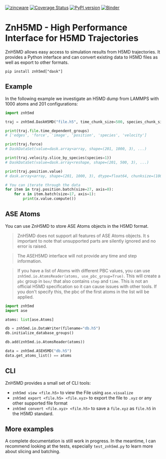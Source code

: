 [![zincware](https://img.shields.io/badge/Powered%20by-zincware-darkcyan)](https://github.com/zincware)
[![Coverage Status](https://coveralls.io/repos/github/zincware/ZnH5MD/badge.svg?branch=main)](https://coveralls.io/github/zincware/ZnH5MD?branch=main)
[![PyPI version](https://badge.fury.io/py/znh5md.svg)](https://badge.fury.io/py/znh5md)
[![Binder](https://mybinder.org/badge_logo.svg)](https://mybinder.org/v2/gh/zincware/ZnH5MD/HEAD)

# ZnH5MD - High Performance Interface for H5MD Trajectories

ZnH5MD allows easy access to simulation results from H5MD trajectories.
It provides a Python interface and can convert existing data to H5MD files as well as export to other formats.
```
pip install znh5md["dask"]
```

## Example
In the following example we investigate an H5MD dump from LAMMPS with 1000 atoms and 201 configurations:

```python
import znh5md

traj = znh5md.DaskH5MD("file.h5", time_chunk_size=500, species_chunk_size=100)

print(traj.file.time_dependent_groups)
# ['edges', 'force', 'image', 'position', 'species', 'velocity']

print(traj.force)
# DaskDataSet(value=dask.array<array, shape=(201, 1000, 3), ...)

print(traj.velocity.slice_by_species(species=1))
# DaskDataSet(value=dask.array<reshape, shape=(201, 500, 3), ...)

print(traj.position.value)
# dask.array<array, shape=(201, 1000, 3), dtype=float64, chunksize=(100, 500, 3), ...>

# You can iterate through the data
for item in traj.position.batch(size=27, axis=0):
    for x in item.batch(size=17, axis=1):
        print(x.value.compute())
```

## ASE Atoms
You can use ZnH5MD to store ASE Atoms objects in the H5MD format.

> ZnH5MD does not support all features of ASE Atoms objects. It s important to note that unsupported parts are silently ignored and no error is raised.

> The ASEH5MD interface will not provide any time and step information.

> If you have a list of Atoms with different PBC values, you can use `znh5md.io.AtomsReader(atoms, use_pbc_group=True)`. This will create a `pbc` group in `box/` that also contains `step` and `time`. This is not an official H5MD specification so it can cause issues with other tools. If you don't specify this, the pbc of the first atoms in the list will be applied.

```python
import znh5md
import ase

atoms: list[ase.Atoms]

db = znh5md.io.DataWriter(filename="db.h5")
db.initialize_database_groups()

db.add(znh5md.io.AtomsReader(atoms))

data = znh5md.ASEH5MD("db.h5")
data.get_atoms_list() == atoms
```

## CLI
ZnH5MD provides a small set of CLI tools:

- `znh5md view <file.h5>` to view the File using `ase.visualize`
- `znh5md export <file.h5> <file.xyz>` to export the file to `.xyz` or any other supported file format
- `znh5md convert <file.xyz> <file.h5>` to save a `file.xyz` as `file.h5` in the H5MD standard.

## More examples
A complete documentation is still work in progress. In the meantime, I can recommend looking at the tests, especially `test_znh5md.py` to learn more about slicing and batching.
